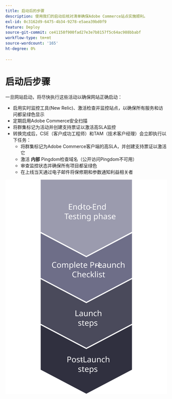 ```yaml
---
title: 启动后的步骤
description: 使用我们的启动后核对清单确保Adobe Commerce站点实施顺利。
exl-id: 0c3162d9-6475-4b34-9278-e5aea39bd0f9
feature: Deploy
source-git-commit: ce41158f900fad27e3e7b8157f5c64ac988bbabf
workflow-type: tm+mt
source-wordcount: '165'
ht-degree: 0%

---
```


# 启动后步骤

一旦网站启动，将尽快执行这些活动以确保网站正确启动：

- 启用实时监控工具(New Relic)、激活检查并监控站点，以确保所有服务和访问都呈绿色显示
- 定期启用Adobe Commerce安全扫描
- 将群集标记为活动并创建支持票证以激活高SLA监控
- 转换完成后，CSE（客户成功工程师）和TAM（技术客户经理）会立即执行以下任务：
   - 将群集标记为Adobe Commerce客户端的高SLA，并创建支持票证以激活它
   - 激活 **内部** Pingdom检查域名（公开访问Pingdom不可用）
   - 审查监控状态并确保所有项目都呈绿色
   - 在上线当天通过电子邮件将保修期和参数通知利益相关者

![显示启动过程阶段4的图表](../../assets/playbooks/launch-steps-4.svg)

